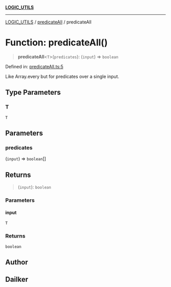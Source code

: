 [**LOGIC_UTILS**](../../README.md)

***

[LOGIC_UTILS](../../README.md) / [predicateAll](../README.md) / predicateAll

# Function: predicateAll()

> **predicateAll**\<`T`\>(`predicates`): (`input`) => `boolean`

Defined in: [predicateAll.ts:5](https://github.com/dailker/everyutil-js/blob/b3e269da55b7d96c15eb37e98c5c4f6b94f05f6f/src/logic/predicateAll.ts#L5)

Like Array.every but for predicates over a single input.

## Type Parameters

### T

`T`

## Parameters

### predicates

(`input`) => `boolean`[]

## Returns

> (`input`): `boolean`

### Parameters

#### input

`T`

### Returns

`boolean`

## Author

## Dailker
